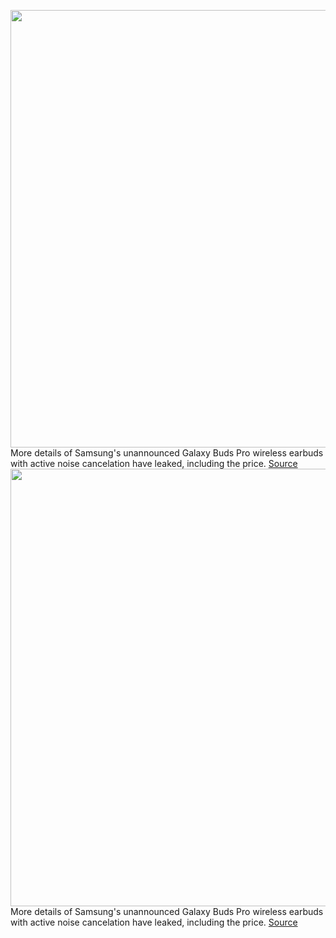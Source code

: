 <img src='https://cdn.vox-cdn.com/thumbor/BBllMspdwSmIXyy1mBD6C4jnOcQ=/0x0:2500x1057/1200x800/filters:focal(1050x329:1450x729)/cdn.vox-cdn.com/uploads/chorus_image/image/68576644/e31b969143b271229f5243aae0fc864fd5f050c10f701deba1a172fab2d354f7.0.jpeg' width='700px' /><br/>
More details of Samsung's unannounced Galaxy Buds Pro wireless earbuds with active noise cancelation have leaked, including the price.
<a href='https://www.theverge.com/2020/12/24/22198622/samsung-galaxy-buds-pro-price-specs-active-noise-cancelation'> Source <a/><img src='https://cdn.vox-cdn.com/thumbor/BBllMspdwSmIXyy1mBD6C4jnOcQ=/0x0:2500x1057/1200x800/filters:focal(1050x329:1450x729)/cdn.vox-cdn.com/uploads/chorus_image/image/68576644/e31b969143b271229f5243aae0fc864fd5f050c10f701deba1a172fab2d354f7.0.jpeg' width='700px' /><br/>
More details of Samsung's unannounced Galaxy Buds Pro wireless earbuds with active noise cancelation have leaked, including the price.
<a href='https://www.theverge.com/2020/12/24/22198622/samsung-galaxy-buds-pro-price-specs-active-noise-cancelation'> Source <a/>